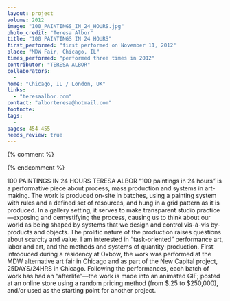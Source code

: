 ```yaml
---
layout: project
volume: 2012
image: "100_PAINTINGS_IN_24_HOURS.jpg"
photo_credit: "Teresa Albor"
title: "100 PAINTINGS IN 24 HOURS"
first_performed: "first performed on November 11, 2012"
place: "MDW Fair, Chicago, IL"
times_performed: "performed three times in 2012"
contributor: "TERESA ALBOR"
collaborators: 
  - 
home: "Chicago, IL / London, UK"
links: 
  - "teresaalbor.com"
contact: "alborteresa@hotmail.com"
footnote: 
tags: 
  - 
pages: 454-455
needs_review: true
---
```


{% comment %} 

{% endcomment %}

 100 PAINTINGS IN 24 HOURS 
 TERESA ALBOR 
 “100 paintings in 24 hours” is a performative piece about process, mass production and systems in art-making. The work is produced on-site in batches, using a painting system with rules and a defined set of resources, and hung in a grid pattern as it is produced. In a gallery setting, it serves to make transparent studio practice—exposing and demystifying the process, causing us to think about our world as being shaped by systems that we design and control vis-à-vis by-products and objects. The prolific nature of the production raises questions about scarcity and value. 
 I am interested in “task-oriented” performance art, labor and art, and the methods and systems of quantity-production. First introduced during a residency at Oxbow, the work was performed at the MDW alternative art fair in Chicago and as part of the New Capital project, 25DAYS/24HRS in Chicago. Following the performances, each batch of work has had an “afterlife”—the work is made into an animated GIF; posted at an online store using a random pricing method (from $.25 to $250,000), and/or used as the starting point for another project. 
